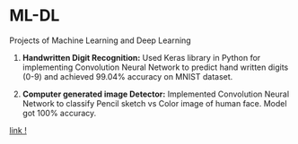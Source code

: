 # ML-DL
Projects of Machine Learning and Deep Learning

1. **Handwritten Digit Recognition:** Used Keras library in Python for implementing Convolution Neural Network to predict hand written digits (0-9) and achieved 99.04% accuracy on MNIST dataset.

2. **Computer generated image Detector:** Implemented Convolution Neural Network to classify Pencil sketch vs Color image of human face. Model got 100% accuracy.

[link !](charmichokshi.github.io)
